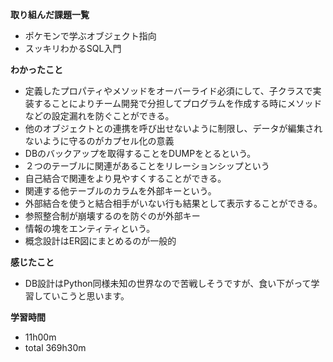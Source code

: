**取り組んだ課題一覧**
* ポケモンで学ぶオブジェクト指向
* スッキリわかるSQL入門

**わかったこと**
* 定義したプロパティやメソッドをオーバーライド必須にして、子クラスで実装することによりチーム開発で分担してプログラムを作成する時にメソッドなどの設定漏れを防ぐことができる。
* 他のオブジェクトとの連携を呼び出せないように制限し、データが編集されないように守るのがカプセル化の意義
* DBのバックアップを取得することをDUMPをとるという。
* ２つのテーブルに関連があることをリレーションシップという
* 自己結合で関連をより見やすくすることができる。
* 関連する他テーブルのカラムを外部キーという。
* 外部結合を使うと結合相手がいない行も結果として表示することができる。
* 参照整合制が崩壊するのを防ぐのが外部キー
* 情報の塊をエンティティという。
* 概念設計はER図にまとめるのが一般的

**感じたこと**
* DB設計はPython同様未知の世界なので苦戦しそうですが、食い下がって学習していこうと思います。

**学習時間**
* 11h00m
 * total 369h30m

